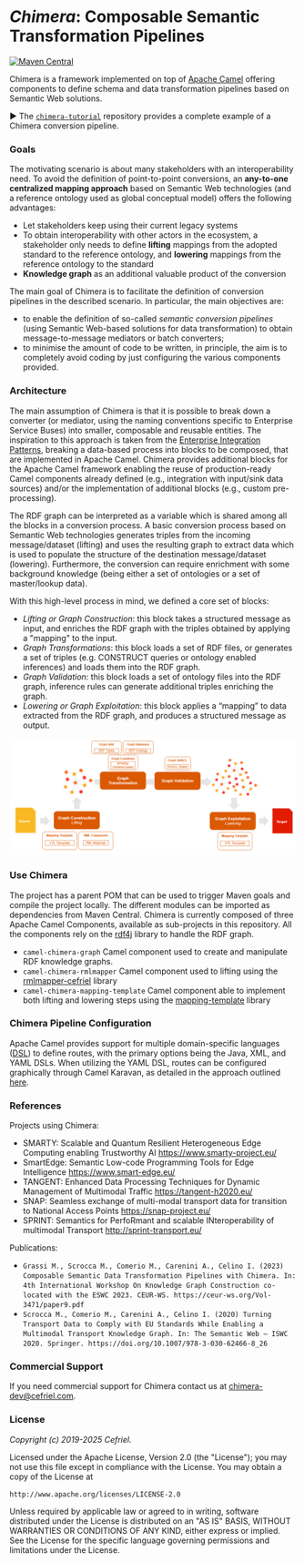 _Chimera_: Composable Semantic Transformation Pipelines
===
[![Maven Central](https://img.shields.io/maven-central/v/com.cefriel/chimera.svg?label=Maven%20Central)](https://search.maven.org/artifact/com.cefriel/chimera
)

Chimera is a framework implemented on top of [Apache Camel](https://camel.apache.org/) offering components to define schema and data transformation pipelines based on Semantic Web solutions.

:arrow_forward: The [`chimera-tutorial`](https://github.com/cefriel/chimera-tutorial) repository provides a complete example of a Chimera conversion pipeline.

### Goals
The motivating scenario is about many stakeholders with an interoperability need. To avoid the definition of point-to-point conversions, an **any-to-one centralized mapping approach** based on Semantic Web technologies (and a reference ontology used as global conceptual model) offers the following advantages:

- Let stakeholders keep using their current legacy systems
- To obtain interoperability with other actors in the ecosystem, a stakeholder only needs to define **lifting** mappings from the adopted standard to the reference ontology, and **lowering** mappings from the reference ontology to the standard
- **Knowledge graph** as an additional valuable product of the conversion

The main goal of Chimera is to facilitate the definition of conversion pipelines in the described scenario. In particular, the main objectives are:

* to enable the definition of so-called _semantic conversion pipelines_ (using Semantic Web-based solutions for data transformation) to obtain message-to-message mediators or batch converters;
* to minimise the amount of code to be written, in principle, the aim is to completely avoid coding by just configuring the various components provided.

### Architecture
The main assumption of Chimera is that it is possible to break down a converter (or mediator, using the naming conventions specific to Enterprise Service Buses) into smaller, composable and reusable entities. The inspiration to this approach is taken from the [Enterprise Integration Patterns](https://www.enterpriseintegrationpatterns.com/), breaking a data-based process into blocks to be composed, that are implemented in Apache Camel. Chimera provides additional blocks for the Apache Camel framework enabling the reuse of production-ready Camel components already defined (e.g., integration with input/sink data sources) and/or the implementation of additional blocks (e.g., custom pre-processing).

The RDF graph can be interpreted as a variable which is shared among all the blocks in a conversion process. A basic conversion process based on Semantic Web technologies generates triples from the incoming message/dataset (lifting) and uses the resulting graph to extract data which is used to populate the structure of the destination message/dataset (lowering). Furthermore, the conversion can require enrichment with some background knowledge (being either a set of ontologies or a set of master/lookup data).

With this high-level process in mind, we defined a core set of blocks:

* _Lifting or Graph Construction_: this block takes a structured message as input, and enriches the RDF graph with the triples obtained by applying a "mapping" to the input.
* _Graph Transformations_: this block loads a set of RDF files, or generates a set of triples (e.g. CONSTRUCT queries or ontology enabled inferences) and loads them into the RDF graph.
* _Graph Validation_: this block loads a set of ontology files into the RDF graph, inference rules can generate additional triples enriching the graph.
* _Lowering or Graph Exploitation_: this block applies a “mapping” to data extracted from the RDF graph, and produces a structured message as output.

<p align="left"><img src="pipeline.png" alt="Generic pipeline" width="800"></p>

### Use Chimera
The project has a parent POM that can be used to trigger Maven goals and compile the project locally. The different modules can be imported as dependencies from Maven Central.
Chimera is currently composed of three Apache Camel Components, available as sub-projects in this repository. All the components rely on the [rdf4j](https://rdf4j.org/) library to handle the RDF graph.

- `camel-chimera-graph` Camel component used to create and manipulate RDF knowledge graphs.
- `camel-chimera-rmlmapper` Camel component used to lifting using the [rmlmapper-cefriel](https://github.com/cefriel/rmlmapper-cefriel) library 
- `camel-chimera-mapping-template` Camel component able to implement both lifting and lowering steps using the [mapping-template](https://github.com/cefriel/mapping-template) library

### Chimera Pipeline Configuration

Apache Camel provides support for multiple domain-specific languages
([DSL](https://camel.apache.org/manual/dsl.html)) to define routes,
with the primary options being the Java, XML, and YAML DSLs. When
utilizing the YAML DSL, routes can be configured graphically through
Camel Karavan, as detailed in the approach outlined
[here](./karavan/).

### References

Projects using Chimera:

- SMARTY: Scalable and Quantum Resilient Heterogeneous Edge Computing enabling Trustworthy AI https://www.smarty-project.eu/
- SmartEdge: Semantic Low-code Programming Tools for Edge Intelligence https://www.smart-edge.eu/
- TANGENT: Enhanced Data Processing Techniques for Dynamic Management of Multimodal Traffic https://tangent-h2020.eu/
- SNAP: Seamless exchange of multi-modal transport data for transition to National Access Points https://snap-project.eu/
- SPRINT: Semantics for PerfoRmant and scalable INteroperability of multimodal Transport http://sprint-transport.eu/

Publications:
- `Grassi M., Scrocca M., Comerio M., Carenini A., Celino I. (2023) Composable Semantic Data Transformation Pipelines with Chimera. In: 4th International Workshop On Knowledge Graph Construction co-located with the ESWC 2023. CEUR-WS. https://ceur-ws.org/Vol-3471/paper9.pdf`
- `Scrocca M., Comerio M., Carenini A., Celino I. (2020) Turning Transport Data to Comply with EU Standards While Enabling a Multimodal Transport Knowledge Graph. In: The Semantic Web – ISWC 2020. Springer. https://doi.org/10.1007/978-3-030-62466-8_26`

### Commercial Support

If you need commercial support for Chimera contact us at [chimera-dev@cefriel.com](mailto:chimera-dev@cefriel.com).

### License

_Copyright (c) 2019-2025 Cefriel._

Licensed under the Apache License, Version 2.0 (the "License");
you may not use this file except in compliance with the License.
You may obtain a copy of the License at

    http://www.apache.org/licenses/LICENSE-2.0

Unless required by applicable law or agreed to in writing, software
distributed under the License is distributed on an "AS IS" BASIS,
WITHOUT WARRANTIES OR CONDITIONS OF ANY KIND, either express or implied.
See the License for the specific language governing permissions and
limitations under the License.
